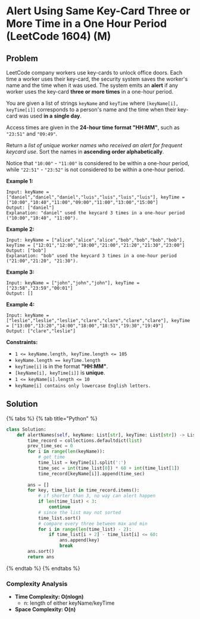 # Alert Using Same Key-Card Three or More Time in a One Hour Period \(LeetCode 1604\) \(M\)

## Problem

LeetCode company workers use key-cards to unlock office doors. Each time a worker uses their key-card, the security system saves the worker's name and the time when it was used. The system emits an **alert** if any worker uses the key-card **three or more times** in a one-hour period.

You are given a list of strings `keyName` and `keyTime` where `[keyName[i], keyTime[i]]` corresponds to a person's name and the time when their key-card was used **in a** **single day**.

Access times are given in the **24-hour time format "HH:MM"**, such as `"23:51"` and `"09:49"`.

Return a _list of unique worker names who received an alert for frequent keycard use_. Sort the names in **ascending order alphabetically**.

Notice that `"10:00"` - `"11:00"` is considered to be within a one-hour period, while `"22:51"` - `"23:52"` is not considered to be within a one-hour period.

**Example 1:**

```text
Input: keyName = ["daniel","daniel","daniel","luis","luis","luis","luis"], keyTime = ["10:00","10:40","11:00","09:00","11:00","13:00","15:00"]
Output: ["daniel"]
Explanation: "daniel" used the keycard 3 times in a one-hour period ("10:00","10:40", "11:00").
```

**Example 2:**

```text
Input: keyName = ["alice","alice","alice","bob","bob","bob","bob"], keyTime = ["12:01","12:00","18:00","21:00","21:20","21:30","23:00"]
Output: ["bob"]
Explanation: "bob" used the keycard 3 times in a one-hour period ("21:00","21:20", "21:30").
```

**Example 3:**

```text
Input: keyName = ["john","john","john"], keyTime = ["23:58","23:59","00:01"]
Output: []
```

**Example 4:**

```text
Input: keyName = ["leslie","leslie","leslie","clare","clare","clare","clare"], keyTime = ["13:00","13:20","14:00","18:00","18:51","19:30","19:49"]
Output: ["clare","leslie"]
```

**Constraints:**

* `1 <= keyName.length, keyTime.length <= 105`
* `keyName.length == keyTime.length`
* `keyTime[i]` is in the format **"HH:MM"**.
* `[keyName[i], keyTime[i]]` is **unique**.
* `1 <= keyName[i].length <= 10`
* `keyName[i] contains only lowercase English letters.`

## Solution 

{% tabs %}
{% tab title="Python" %}
```python
class Solution:
    def alertNames(self, keyName: List[str], keyTime: List[str]) -> List[str]:
        time_record = collections.defaultdict(list)
        prev_time_sec = 0
        for i in range(len(keyName)):
            # get time
            time_list = keyTime[i].split(':')
            time_sec = int(time_list[0]) * 60 + int(time_list[1])
            time_record[keyName[i]].append(time_sec)
            
        ans = []
        for key, time_list in time_record.items():
            # if shorter than 3, no way can alert happen
            if len(time_list) < 3:
                continue
            # since the list may not sorted
            time_list.sort()
            # compare every three between max and min
            for i in range(len(time_list) - 2):
                if time_list[i + 2] - time_list[i] <= 60:
                    ans.append(key)
                    break
        ans.sort()
        return ans
```
{% endtab %}
{% endtabs %}

### Complexity Analysis

* **Time Complexity:  O\(nlogn\)**
  * n: length of either keyName/keyTime
* **Space Complexity:  O\(n\)**

